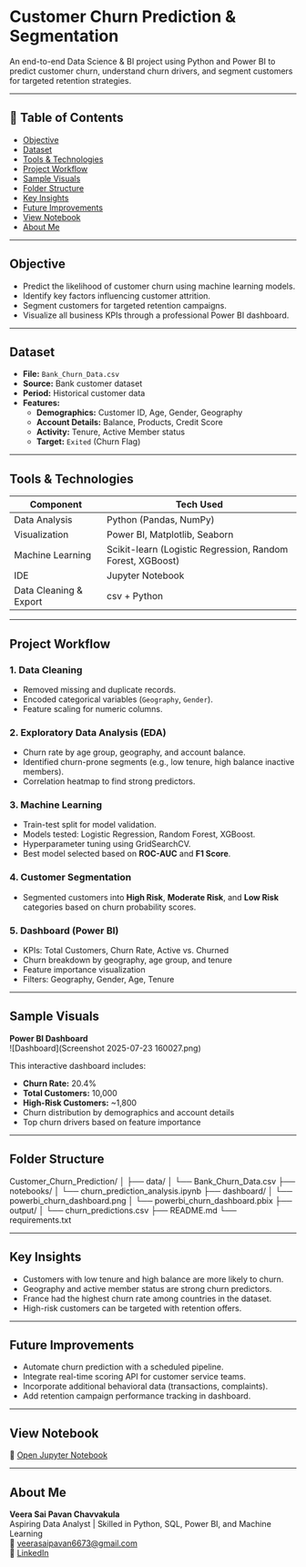 # **Customer Churn Prediction & Segmentation**  
An end-to-end Data Science & BI project using Python and Power BI to predict customer churn, understand churn drivers, and segment customers for targeted retention strategies.  

---

## 📌 Table of Contents
- [Objective](#objective)
- [Dataset](#dataset)
- [Tools & Technologies](#tools--technologies)
- [Project Workflow](#project-workflow)
- [Sample Visuals](#sample-visuals)
- [Folder Structure](#folder-structure)
- [Key Insights](#key-insights)
- [Future Improvements](#future-improvements)
- [View Notebook](#view-notebook)
- [About Me](#about-me)

---

## **Objective**
- Predict the likelihood of customer churn using machine learning models.  
- Identify key factors influencing customer attrition.  
- Segment customers for targeted retention campaigns.  
- Visualize all business KPIs through a professional Power BI dashboard.  

---

## **Dataset**
- **File:** `Bank_Churn_Data.csv`  
- **Source:** Bank customer dataset  
- **Period:** Historical customer data  
- **Features:**  
  - **Demographics:** Customer ID, Age, Gender, Geography  
  - **Account Details:** Balance, Products, Credit Score  
  - **Activity:** Tenure, Active Member status  
  - **Target:** `Exited` (Churn Flag)  

---

## **Tools & Technologies**

| Component              | Tech Used                             |
|------------------------|---------------------------------------|
| Data Analysis          | Python (Pandas, NumPy)                |
| Visualization          | Power BI, Matplotlib, Seaborn         |
| Machine Learning       | Scikit-learn (Logistic Regression, Random Forest, XGBoost) |
| IDE                    | Jupyter Notebook                      |
| Data Cleaning & Export | csv + Python                        |

---

## **Project Workflow**

### **1. Data Cleaning**
- Removed missing and duplicate records.  
- Encoded categorical variables (`Geography`, `Gender`).  
- Feature scaling for numeric columns.  

### **2. Exploratory Data Analysis (EDA)**
- Churn rate by age group, geography, and account balance.  
- Identified churn-prone segments (e.g., low tenure, high balance inactive members).  
- Correlation heatmap to find strong predictors.  

### **3. Machine Learning**
- Train-test split for model validation.  
- Models tested: Logistic Regression, Random Forest, XGBoost.  
- Hyperparameter tuning using GridSearchCV.  
- Best model selected based on **ROC-AUC** and **F1 Score**.  

### **4. Customer Segmentation**
- Segmented customers into **High Risk**, **Moderate Risk**, and **Low Risk** categories based on churn probability scores.  

### **5. Dashboard (Power BI)**
- KPIs: Total Customers, Churn Rate, Active vs. Churned  
- Churn breakdown by geography, age group, and tenure  
- Feature importance visualization  
- Filters: Geography, Gender, Age, Tenure  

---

## **Sample Visuals**  
**Power BI Dashboard**  
![Dashboard](Screenshot 2025-07-23 160027.png)  

This interactive dashboard includes:  
- **Churn Rate:** 20.4%  
- **Total Customers:** 10,000  
- **High-Risk Customers:** ~1,800  
- Churn distribution by demographics and account details  
- Top churn drivers based on feature importance  

---

## **Folder Structure**
Customer_Churn_Prediction/
│
├── data/
│ └── Bank_Churn_Data.csv
├── notebooks/
│ └── churn_prediction_analysis.ipynb
├── dashboard/
│ └── powerbi_churn_dashboard.png
│ └── powerbi_churn_dashboard.pbix
├── output/
│ └── churn_predictions.csv
├── README.md
└── requirements.txt

---

## **Key Insights**
- Customers with low tenure and high balance are more likely to churn.  
- Geography and active member status are strong churn predictors.  
- France had the highest churn rate among countries in the dataset.  
- High-risk customers can be targeted with retention offers.  

---

## **Future Improvements**
- Automate churn prediction with a scheduled pipeline.  
- Integrate real-time scoring API for customer service teams.  
- Incorporate additional behavioral data (transactions, complaints).  
- Add retention campaign performance tracking in dashboard.  

---

## **View Notebook**
📄 [Open Jupyter Notebook](customer_churn_prediction_with_segmentation.ipynb.ipynb)  

---

## **About Me**
**Veera Sai Pavan Chavvakula**  
Aspiring Data Analyst | Skilled in Python, SQL, Power BI, and Machine Learning  
📧 [veerasaipavan6673@gmail.com](mailto:veerasaipavan6673@gmail.com)  
🔗 [LinkedIn](https://www.linkedin.com/in/veera-sai-pavan-chavvakula-6260a72bb) 
